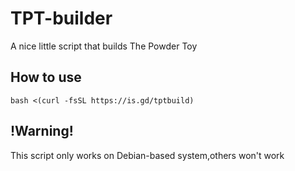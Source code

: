 
# TPT-builder
A nice little script that builds The Powder Toy
## How to use

  

	bash <(curl -fsSL https://is.gd/tptbuild)
## !Warning!
This script only works on Debian-based system,others won't work

